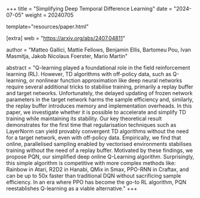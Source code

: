 +++
title = "Simplifying Deep Temporal Difference Learning"
date = "2024-07-05"
weight = 20240705

template="resources/paper.html"

[extra]
web = "https://arxiv.org/abs/2407.04811"

author = "Matteo Gallici, Mattie Fellows, Benjamin Ellis, Bartomeu Pou, Ivan Masmitja, Jakob Nicolaus Foerster, Mario Martin"

abstract = "Q-learning played a foundational role in the field reinforcement learning (RL). However, TD algorithms with off-policy data, such as Q-learning, or nonlinear function approximation like deep neural networks require several additional tricks to stabilise training, primarily a replay buffer and target networks. Unfortunately, the delayed updating of frozen network parameters in the target network harms the sample efficiency and, similarly, the replay buffer introduces memory and implementation overheads. In this paper, we investigate whether it is possible to accelerate and simplify TD training while maintaining its stability. Our key theoretical result demonstrates for the first time that regularisation techniques such as LayerNorm can yield provably convergent TD algorithms without the need for a target network, even with off-policy data. Empirically, we find that online, parallelised sampling enabled by vectorised environments stabilises training without the need of a replay buffer. Motivated by these findings, we propose PQN, our simplified deep online Q-Learning algorithm. Surprisingly, this simple algorithm is competitive with more complex methods like: Rainbow in Atari, R2D2 in Hanabi, QMix in Smax, PPO-RNN in Craftax, and can be up to 50x faster than traditional DQN without sacrificing sample efficiency. In an era where PPO has become the go-to RL algorithm, PQN reestablishes Q-learning as a viable alternative."
+++